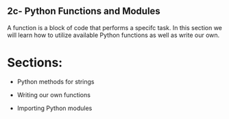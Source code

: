 2c- Python Functions and Modules
-----------------------

A function is a block of code that performs a specifc task. In this section we will learn how to utilize available Python functions as well as write our own.

# Sections:

* Python methods for strings

* Writing our own functions

* Importing Python modules


